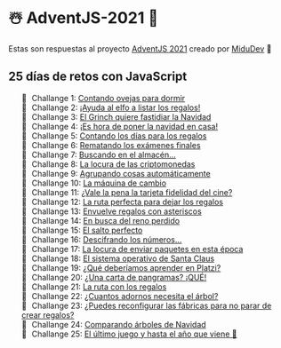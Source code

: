 # ☃️ AdventJS-2021 🎁

Estas son respuestas al proyecto <a href="https://adventjs.dev/" rel="noopener">AdventJS 2021</a> creado por <a href="https://midu.dev/" rel="noopener">MiduDev</a> 🎅

<h2>
  25 días de retos con JavaScript
</h2>
<style>
  li:before { content: '🎄'; margin-right: 5px; }
  ul {
    list-style-type:none;
  }
</style>
<ul>
  <li>
    Challange 1: <a href="https://adventjs.dev/challenges/01" rel="noopener"> Contando ovejas para dormir </a>
  </li>
  <li>
    Challange 2: <a href="https://adventjs.dev/challenges/02" rel="noopener"> ¡Ayuda al elfo a listar los regalos! </a>
  </li>
  <li>
    Challange 3: <a href="https://adventjs.dev/challenges/03" rel="noopener"> El Grinch quiere fastidiar la Navidad </a>
  </li>
  <li>
    Challange 4: <a href="https://adventjs.dev/challenges/04" rel="noopener"> ¡Es hora de poner la navidad en casa! </a>
  </li>
  <li>
    Challange 5: <a href="https://adventjs.dev/challenges/05" rel="noopener"> Contando los días para los regalos </a>
  </li>
  <li>
    Challange 6: <a href="https://adventjs.dev/challenges/06" rel="noopener"> Rematando los exámenes finales </a>
  </li>
  <li>
    Challange 7: <a href="https://adventjs.dev/challenges/07" rel="noopener"> Buscando en el almacén... </a>
  </li>
  <li>
    Challange 8: <a href="https://adventjs.dev/challenges/08" rel="noopener"> La locura de las criptomonedas </a>
  </li>
  <li>
    Challange 9: <a href="https://adventjs.dev/challenges/09" rel="noopener"> Agrupando cosas automáticamente </a>
  </li>
  <li>
    Challange 10: <a href="https://adventjs.dev/challenges/10" rel="noopener"> La máquina de cambio </a>
  </li>
  <li>
    Challange 11: <a href="https://adventjs.dev/challenges/11" rel="noopener"> ¿Vale la pena la tarjeta fidelidad del cine? </a>
  </li>
  <li>
    Challange 12: <a href="https://adventjs.dev/challenges/12" rel="noopener"> La ruta perfecta para dejar los regalos </a>
  </li>
  <li>
    Challange 13: <a href="https://adventjs.dev/challenges/13" rel="noopener"> Envuelve regalos con asteriscos </a>
  </li>
  <li>
    Challange 14: <a href="https://adventjs.dev/challenges/14" rel="noopener"> En busca del reno perdido </a>
  </li>
  <li>
    Challange 15: <a href="https://adventjs.dev/challenges/15" rel="noopener"> El salto perfecto </a>
  </li>
  <li>
    Challange 16: <a href="https://adventjs.dev/challenges/16" rel="noopener"> Descifrando los números... </a>
  </li>
  <li>
    Challange 17: <a href="https://adventjs.dev/challenges/17" rel="noopener"> La locura de enviar paquetes en esta época </a>
  </li>
  <li>
    Challange 18: <a href="https://adventjs.dev/challenges/18" rel="noopener"> El sistema operativo de Santa Claus </a>
  </li>
  <li>
    Challange 19: <a href="https://adventjs.dev/challenges/19" rel="noopener"> ¿Qué deberíamos aprender en Platzi? </a>
  </li>
  <li>
    Challange 20: <a href="https://adventjs.dev/challenges/20" rel="noopener"> ¿Una carta de pangramas? ¡QUÉ! </a>
  </li>
  <li>
    Challange 21: <a href="https://adventjs.dev/challenges/21" rel="noopener"> La ruta con los regalos </a>
  </li>
  <li>
    Challange 22: <a href="https://adventjs.dev/challenges/22" rel="noopener"> ¿Cuantos adornos necesita el árbol? </a>
  </li>
  <li>
    Challange 23: <a href="https://adventjs.dev/challenges/23" rel="noopener"> ¿Puedes reconfigurar las fábricas para no parar de crear regalos? </a>
  </li>
  <li>
    Challange 24: <a href="https://adventjs.dev/challenges/24" rel="noopener"> Comparando árboles de Navidad </a>
  </li>
  <li>
    Challange 25: <a href="https://adventjs.dev/challenges/25" rel="noopener"> El último juego y hasta el año que viene 👋 </a>
  </li>
</ul>